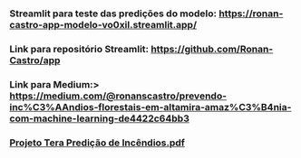 ### Streamlit para teste das predições do modelo: https://ronan-castro-app-modelo-vo0xil.streamlit.app/

### Link para repositório Streamlit: https://github.com/Ronan-Castro/app

### Link para Medium:> https://medium.com/@ronanscastro/prevendo-inc%C3%AAndios-florestais-em-altamira-amaz%C3%B4nia-com-machine-learning-de4422c64bb3

### [Projeto Tera Predição de Incêndios.pdf](https://github.com/Ronan-Castro/Modelo-de-Validacao-sobre-Risco-de-Fogo-na-Regiao-de-Altamira/files/10233283/Projeto.Tera.Predicao.de.Incendios.pdf)
